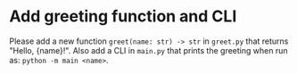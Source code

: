 # Add greeting function and CLI

Please add a new function `greet(name: str) -> str` in `greet.py` that returns "Hello, {name}!".
Also add a CLI in `main.py` that prints the greeting when run as: `python -m main <name>`.
